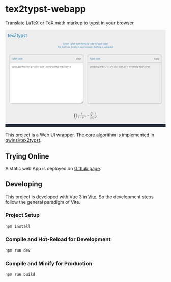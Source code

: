 # tex2typst-webapp

Translate LaTeX or TeX math markup to typst in your browser.

![Screenshot](./screenshot.png)

This project is a Web UI wrapper. The core algorithm is implemented in [qwinsi/tex2typst](https://github.com/qwinsi/tex2typst).

## Trying Online

A static web App is deployed on [Github page](https://qwinsi.github.io/tex2typst-webapp/).

## Developing

This project is developed with Vue 3 in [Vite](https://vitejs.dev/). So the development steps follow the general paradigm of Vite.

### Project Setup

```sh
npm install
```

### Compile and Hot-Reload for Development

```sh
npm run dev
```

### Compile and Minify for Production

```sh
npm run build
```
